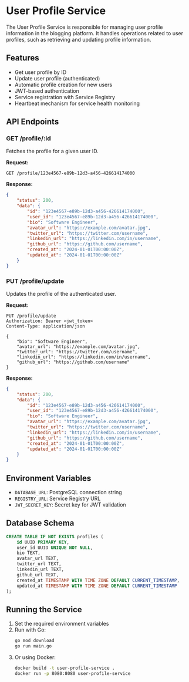 # User Profile Service

The User Profile Service is responsible for managing user profile information in the blogging platform. It handles operations related to user profiles, such as retrieving and updating profile information.

## Features

- Get user profile by ID
- Update user profile (authenticated)
- Automatic profile creation for new users
- JWT-based authentication
- Service registration with Service Registry
- Heartbeat mechanism for service health monitoring

## API Endpoints

### GET /profile/:id
Fetches the profile for a given user ID.

**Request:**
```
GET /profile/123e4567-e89b-12d3-a456-426614174000
```

**Response:**
```json
{
    "status": 200,
    "data": {
        "id": "123e4567-e89b-12d3-a456-426614174000",
        "user_id": "123e4567-e89b-12d3-a456-426614174000",
        "bio": "Software Engineer",
        "avatar_url": "https://example.com/avatar.jpg",
        "twitter_url": "https://twitter.com/username",
        "linkedin_url": "https://linkedin.com/in/username",
        "github_url": "https://github.com/username",
        "created_at": "2024-01-01T00:00:00Z",
        "updated_at": "2024-01-01T00:00:00Z"
    }
}
```

### PUT /profile/update
Updates the profile of the authenticated user.

**Request:**
```
PUT /profile/update
Authorization: Bearer <jwt_token>
Content-Type: application/json

{
    "bio": "Software Engineer",
    "avatar_url": "https://example.com/avatar.jpg",
    "twitter_url": "https://twitter.com/username",
    "linkedin_url": "https://linkedin.com/in/username",
    "github_url": "https://github.com/username"
}
```

**Response:**
```json
{
    "status": 200,
    "data": {
        "id": "123e4567-e89b-12d3-a456-426614174000",
        "user_id": "123e4567-e89b-12d3-a456-426614174000",
        "bio": "Software Engineer",
        "avatar_url": "https://example.com/avatar.jpg",
        "twitter_url": "https://twitter.com/username",
        "linkedin_url": "https://linkedin.com/in/username",
        "github_url": "https://github.com/username",
        "created_at": "2024-01-01T00:00:00Z",
        "updated_at": "2024-01-01T00:00:00Z"
    }
}
```

## Environment Variables

- `DATABASE_URL`: PostgreSQL connection string
- `REGISTRY_URL`: Service Registry URL
- `JWT_SECRET_KEY`: Secret key for JWT validation

## Database Schema

```sql
CREATE TABLE IF NOT EXISTS profiles (
    id UUID PRIMARY KEY,
    user_id UUID UNIQUE NOT NULL,
    bio TEXT,
    avatar_url TEXT,
    twitter_url TEXT,
    linkedin_url TEXT,
    github_url TEXT,
    created_at TIMESTAMP WITH TIME ZONE DEFAULT CURRENT_TIMESTAMP,
    updated_at TIMESTAMP WITH TIME ZONE DEFAULT CURRENT_TIMESTAMP
);
```

## Running the Service

1. Set the required environment variables
2. Run with Go:
   ```bash
   go mod download
   go run main.go
   ```
3. Or using Docker:
   ```bash
   docker build -t user-profile-service .
   docker run -p 8080:8080 user-profile-service
   ``` 